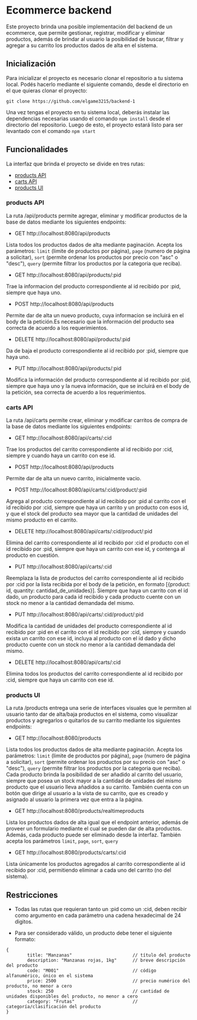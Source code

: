 # Ecommerce backend
Este proyecto brinda una posible implementación del backend de un ecommerce, que permite gestionar, registrar, modificar y eliminar productos, además de brindar al usuario la posibilidad de buscar, filtrar y agregar a su carrito los productos dados de alta en el sistema.

## Inicialización
Para inicializar el proyecto es necesario clonar el repositorio a tu sistema local. Podés hacerlo mediante el siguiente comando, desde el directorio en el que quieras clonar el proyecto:
```
git clone https://github.com/elgame3215/backend-1
```
Una vez tengas el proyecto en tu sistema local, deberás instalar las dependencias necesarias usando el comando `npm install` desde el directorio del repositorio. Luego de esto, el proyecto estará listo para ser levantado con el comando `npm start`

## Funcionalidades
La interfaz que brinda el proyecto se divide en tres rutas:
* [products API](#products-api)
* [carts API](#carts-API)
* [products UI](#products-UI)

### products API
La ruta /api/products permite agregar, eliminar y modificar productos de la base de datos mediante los siguientes endpoints:

* GET http://localhost:8080/api/products

Lista todos los productos dados de alta mediante paginación.
Acepta los parámetros: `limit` (limite de productos por página), `page` (numero de página a solicitar), `sort` (permite ordenar los productos por precio con "asc" o "desc"), `query` (permite filtrar los productos por la categoria que reciba).

* GET http://localhost:8080/api/products/:pid

Trae la informacion del producto correspondiente al id recibido por :pid, siempre que haya uno.

* POST http://localhost:8080/api/products

Permite dar de alta un nuevo producto, cuya informacion se incluirá en el body de la petición.Es necesario que la información del producto sea correcta de acuerdo a los requerimientos.

* DELETE http://localhost:8080/api/products/:pid

Da de baja el producto correspondiente al id recibido por :pid, siempre que haya uno.

* PUT http://localhost:8080/api/products/:pid

Modifica la información del producto correspondiente al id recibido por :pid, siempre que haya uno y la nueva información, que se incluirá en el body de la petición, sea correcta de acuerdo a los requerimientos.

### carts API
La ruta /api/carts permite crear, eliminar y modificar carritos de compra de la base de datos mediante los siguientes endpoints:

* GET http://localhost:8080/api/carts/:cid

Trae los productos del carrito correspondiente al id recibido por :cid, siempre y cuando haya un carrito con ese id.

* POST http://localhost:8080/api/products

Permite dar de alta un nuevo carrito, inicialmente vacio.

* POST http://localhost:8080/api/carts/:cid/product/:pid

Agrega al producto correspondiente al id recibido por :pid al carrito con el id recibido por :cid, siempre que haya un carrito y un producto con esos id, y que el stock del producto sea mayor que la cantidad de unidades del mismo producto en el carrito.

* DELETE http://localhost:8080/api/carts/:cid/product/:pid

Elimina del carrito correspondiente al id recibido por :cid el producto con el id recibido por :pid, siempre que haya un carrito con ese id, y contenga al producto en cuestión.

* PUT http://localhost:8080/api/carts/:cid

Reemplaza la lista de productos del carrito correspondiente al id recibido por :cid por la lista recibida por el body de la petición, en formato [{product: id, quantity: cantidad_de_unidades}]. Siempre que haya un carrito con el id dado, un producto para cada id recibido y cada producto cuente con un stock no menor a la cantidad demandada del mismo.

* PUT http://localhost:8080/api/carts/:cid/product/:pid

Modifica la cantidad de unidades del producto correspondiente al id recibido por :pid en el carrito con el id recibido por :cid, siempre y cuando exista un carrito con ese id, incluya al producto con el id dado y dicho producto cuente con un stock no menor a la cantidad demandada del mismo.

* DELETE http://localhost:8080/api/carts/:cid

Elimina todos los productos del carrito correspondiente al id recibido por :cid, siempre que haya un carrito con ese id.

### products UI
La ruta /products entrega una serie de interfaces visuales que le permiten al usuario tanto dar de alta/baja productos en el sistema, como visualizar productos y agregarlos o quitarlos de su carrito mediante los siguientes endpoints:

* GET http://localhost:8080/products

Lista todos los productos dados de alta mediante paginación.
Acepta los parámetros: `limit` (limite de productos por página), `page` (numero de página a solicitar), `sort` (permite ordenar los productos por su precio con "asc" o "desc"), `query` (permite filtrar los productos por la categoria que reciba).
Cada producto brinda la posibilidad de ser añadido al carrito del usuario, siempre que posea un stock mayor a la cantidad de unidades del mismo producto que el usuario lleva añadidos a su carrito.
También cuenta con un botón que dirige al usuario a la vista de su carrito, que es creado y asignado al usuario la primera vez que entra a la página.

* GET http://localhost:8080/products/realtimeproducts

Lista los productos dados de alta igual que el endpoint anterior, además de proveer un formulario mediante el cual se pueden dar de alta productos. Además, cada producto puede ser eliminado desde la interfaz.
También acepta los parámetros `limit`, `page`, `sort`, `query`

* GET http://localhost:8080/products/carts/:cid

Lista únicamente los productos agregados al carrito correspondiente al id recibido por :cid, permitiendo eliminar a cada uno del carrito (no del sistema).

## Restricciones

* Todas las rutas que requieran tanto un :pid como un :cid, deben recibir como argumento en cada parámetro una cadena hexadecimal de 24 digitos.

* Para ser considerado válido, un producto debe tener el siguiente formato:
```
{
		title: "Manzanas"						// título del producto
		description: "Manzanas rojas, 1kg"		// breve descripción del producto
		code: "M001"							// código alfanumérico, único en el sistema
		price: 2500								// precio numérico del producto, no menor a cero
		stock: 250								// cantidad de unidades disponibles del producto, no menor a cero
		category: "Frutas"						// categoría/clasificación del producto
}
```